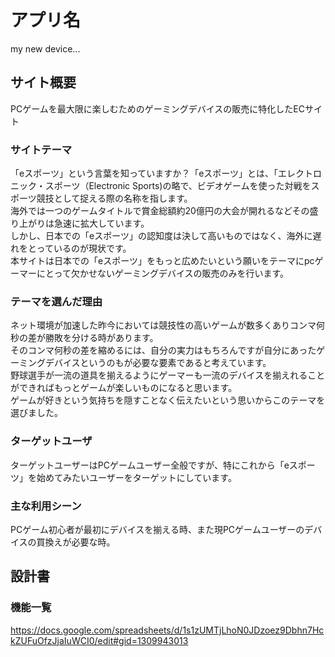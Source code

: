 # アプリ名
my new device...
## サイト概要
PCゲームを最大限に楽しむためのゲーミングデバイスの販売に特化したECサイト

### サイトテーマ
「eスポーツ」という言葉を知っていますか？「eスポーツ」とは、「エレクトロニック・スポーツ（Electronic Sports)の略で、ビデオゲームを使った対戦をスポーツ競技として捉える際の名称を指します。</br>
海外では一つのゲームタイトルで賞金総額約20億円の大会が開れるなどその盛り上がりは急速に拡大しています。</br>
しかし、日本での「eスポーツ」の認知度は決して高いものではなく、海外に遅れをとっているのが現状です。</br>
本サイトは日本での「eスポーツ」をもっと広めたいという願いをテーマにpcゲーマーにとって欠かせないゲーミングデバイスの販売のみを行います。

### テーマを選んだ理由
ネット環境が加速した昨今においては競技性の高いゲームが数多くありコンマ何秒の差が勝敗を分ける時があります。</br>
そのコンマ何秒の差を縮めるには、自分の実力はもちろんですが自分にあったゲーミングデバイスというのもが必要な要素であると考えています。</br>
野球選手が一流の道具を揃えるようにゲーマーも一流のデバイスを揃えれることができればもっとゲームが楽しいものになると思います。</br>
ゲームが好きという気持ちを隠すことなく伝えたいという思いからこのテーマを選びました。

### ターゲットユーザ
ターゲットユーザーはPCゲームユーザー全般ですが、特にこれから「eスポーツ」を始めてみたいユーザーをターゲットにしています。

### 主な利用シーン
PCゲーム初心者が最初にデバイスを揃える時、また現PCゲームユーザーのデバイスの買換えが必要な時。

## 設計書

### 機能一覧
https://docs.google.com/spreadsheets/d/1s1zUMTjLhoN0JDzoez9Dbhn7HckZUFuOfzJjaIuWCI0/edit#gid=1309943013
